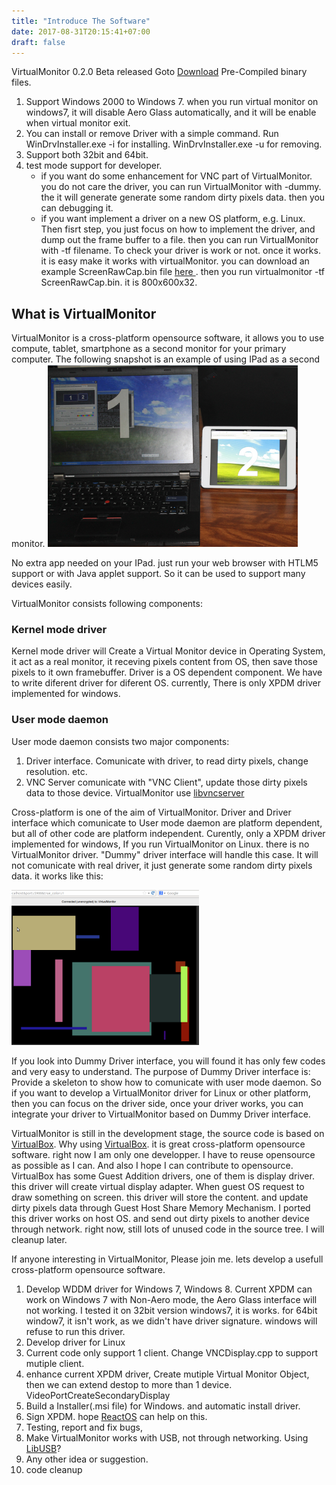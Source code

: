 ```yaml
---
title: "Introduce The Software"
date: 2017-08-31T20:15:41+07:00
draft: false
---
```


VirtualMonitor 0.2.0 Beta released 
Goto <a href="https://github.com/VirtualMonitor/VirtualMonitor/releases" target="_blank"> Download</a> Pre-Compiled binary files.

1. Support Windows 2000 to Windows 7. when you run virtual monitor on windows7, it will disable Aero Glass automatically, and it will be enable when virtual monitor exit.
2. You can install or remove Driver with a simple command. Run WinDrvInstaller.exe -i for installing. WinDrvInstaller.exe -u for removing.
3. Support both 32bit and 64bit.
4. test mode support for developer. 
	* if you want do some enhancement for VNC part of VirtualMonitor. you do not care the driver, you can run VirtualMonitor with -dummy. the it will generate generate some random dirty pixels data. then you can debugging it.
	* if you want implement a driver on a new OS platform, e.g. Linux. Then fisrt step, you just focus on how to implement the driver, and dump out the frame buffer to a file. then you can run VirtualMonitor with -tf filename. To check your driver is work or not. once it works. it is easy make it works with virtualMonitor. you can download an example ScreenRawCap.bin file <a href="images/ScreenRawCap.bin" target="_blank"> here </a>. then you run virtualmonitor -tf ScreenRawCap.bin. it is 800x600x32.


## What is VirtualMonitor ##
VirtualMonitor is a cross-platform opensource software, it allows you to use compute, tablet, smartphone as a second monitor for your primary computer. The following snapshot is an example of using IPad as a second monitor. 
![Ipad As 2nd Monitor](/images/IpadAs2ndMonitor.png "Ipad As 2nd Monitor")

No extra app needed on your IPad. just run your web browser with HTLM5 support or with Java applet support. So it can be used to support many devices easily.

 VirtualMonitor consists following components:

### Kernel mode driver ###

Kernel mode driver will Create a Virtual Monitor device in Operating System, it act as a real monitor, it receving pixels content from OS,
then save those pixels to it own framebuffer. 
Driver is a OS dependent component. We have to write diferent driver for diferent OS.
currently, There is only XPDM driver implemented for windows.

### User mode daemon ###
User mode daemon consists two major components:

1. Driver interface. Comunicate with driver, to read dirty pixels, change resolution. etc.
2. VNC Server comunicate with "VNC Client", update those dirty pixels data to those device. VirtualMonitor use [libvncserver](http://libvncserver.sourceforge.net)

Cross-platform is one of the aim of VirtualMonitor. Driver and Driver interface which comunicate to User mode daemon are platform dependent, but all of other code are platform independent. Curently, only a XPDM driver implemented for windows, If you run VirtualMonitor on Linux. there is no VirtualMonitor driver. "Dummy" driver interface will handle this case. It will not comunicate with real driver, it just generate some random dirty pixels data. it works like this: 

![VirtualMonitor On Linux](/images/VirtualMonitorOnLinux.png "VirtualMonitor On Linux")

If you look into Dummy Driver interface, you will found it has only few codes and very easy to understand. The purpose of Dummy Driver interface is: Provide a skeleton to show how to comunicate with user mode daemon. So if you want to develop a VirtualMonitor driver for Linux or other platform, then you can focus on the driver side, once your driver works, you can integrate your driver to VirtualMonitor based on Dummy Driver interface. 

VirtualMonitor is still in the development stage, the source code is based on [VirtualBox](http://www.virtualbox.org). Why using [VirtualBox](http://www.virtualbox.org). it is great cross-platform opensource software. right now I am only one developper. I have to reuse opensource as possible as I can. And also I hope I can contribute to opensource. VirtualBox has some Guest Addition drivers, one of them is display driver. this driver will create virtual display adapter. When guest OS request to draw something on screen. this driver will store the content. and update dirty pixels data through Guest Host Share Memory Mechanism. I ported this driver works on host OS. and send out dirty pixels to another device through network. right now, still lots of unused code in the source tree. I will cleanup later.

If anyone interesting in VirtualMonitor, Please join me. lets develop a usefull cross-platform opensource software.

1. Develop WDDM driver for Windows 7, Windows 8. Current XPDM can work on Windows 7 with Non-Aero mode, the Aero Glass interface will not working. I tested it on  32bit version windows7, it is works. for 64bit window7, it isn't work, as we didn't have driver signature. windows will refuse to run this driver.
2. Develop driver for Linux
3. Current code only support 1 client. Change VNCDisplay.cpp to support mutiple client.
4. enhance current XPDM driver, Create mutiple Virtual Monitor Object, then we can extend destop to more than 1 device. VideoPortCreateSecondaryDisplay
5. Build a Installer(.msi file) for Windows. and automatic install driver.
6. Sign XPDM. hope [ReactOS](http://reactos.org) can help on this.
7. Testing, report and fix bugs,
8. Make VirtualMonitor works with USB, not through networking. Using [LibUSB](http://www.libusb.org/)?
9. Any other idea or suggestion.
10. code cleanup
